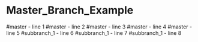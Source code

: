 # Master_Branch_Example

#master - line 1
#master - line 2
#master - line 3
#master - line 4
#master - line 5
#subbranch_1 - line 6
#subbranch_1 - line 7
#subbranch_1 - line 8
